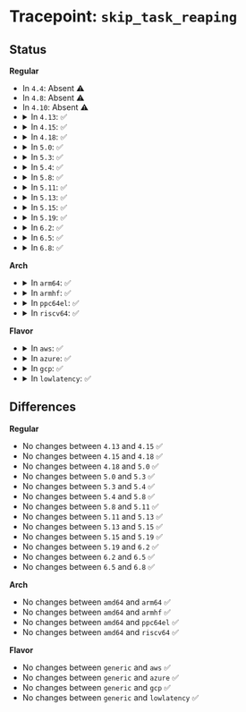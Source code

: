 # Tracepoint: <code>skip_task_reaping</code>

## Status
<b>Regular</b>
<ul>
<li>
In <code>4.4</code>: Absent ⚠️
</li>
<li>
In <code>4.8</code>: Absent ⚠️
</li>
<li>
In <code>4.10</code>: Absent ⚠️
</li>
<li>
<details>
<summary>In <code>4.13</code>: ✅</summary>

Event:

```c
struct trace_event_raw_skip_task_reaping {
    struct trace_entry ent;
    int pid;
    char __data[0];
};
```
Function:

```c
void trace_event_raw_event_skip_task_reaping(void *__data, int pid);
```
</details>
</li>
<li>
<details>
<summary>In <code>4.15</code>: ✅</summary>

Event:

```c
struct trace_event_raw_skip_task_reaping {
    struct trace_entry ent;
    int pid;
    char __data[0];
};
```
Function:

```c
void trace_event_raw_event_skip_task_reaping(void *__data, int pid);
```
</details>
</li>
<li>
<details>
<summary>In <code>4.18</code>: ✅</summary>

Event:

```c
struct trace_event_raw_skip_task_reaping {
    struct trace_entry ent;
    int pid;
    char __data[0];
};
```
Function:

```c
void trace_event_raw_event_skip_task_reaping(void *__data, int pid);
```
</details>
</li>
<li>
<details>
<summary>In <code>5.0</code>: ✅</summary>

Event:

```c
struct trace_event_raw_skip_task_reaping {
    struct trace_entry ent;
    int pid;
    char __data[0];
};
```
Function:

```c
void trace_event_raw_event_skip_task_reaping(void *__data, int pid);
```
</details>
</li>
<li>
<details>
<summary>In <code>5.3</code>: ✅</summary>

Event:

```c
struct trace_event_raw_skip_task_reaping {
    struct trace_entry ent;
    int pid;
    char __data[0];
};
```
Function:

```c
void trace_event_raw_event_skip_task_reaping(void *__data, int pid);
```
</details>
</li>
<li>
<details>
<summary>In <code>5.4</code>: ✅</summary>

Event:

```c
struct trace_event_raw_skip_task_reaping {
    struct trace_entry ent;
    int pid;
    char __data[0];
};
```
Function:

```c
void trace_event_raw_event_skip_task_reaping(void *__data, int pid);
```
</details>
</li>
<li>
<details>
<summary>In <code>5.8</code>: ✅</summary>

Event:

```c
struct trace_event_raw_skip_task_reaping {
    struct trace_entry ent;
    int pid;
    char __data[0];
};
```
Function:

```c
void trace_event_raw_event_skip_task_reaping(void *__data, int pid);
```
</details>
</li>
<li>
<details>
<summary>In <code>5.11</code>: ✅</summary>

Event:

```c
struct trace_event_raw_skip_task_reaping {
    struct trace_entry ent;
    int pid;
    char __data[0];
};
```
Function:

```c
void trace_event_raw_event_skip_task_reaping(void *__data, int pid);
```
</details>
</li>
<li>
<details>
<summary>In <code>5.13</code>: ✅</summary>

Event:

```c
struct trace_event_raw_skip_task_reaping {
    struct trace_entry ent;
    int pid;
    char __data[0];
};
```
Function:

```c
void trace_event_raw_event_skip_task_reaping(void *__data, int pid);
```
</details>
</li>
<li>
<details>
<summary>In <code>5.15</code>: ✅</summary>

Event:

```c
struct trace_event_raw_skip_task_reaping {
    struct trace_entry ent;
    int pid;
    char __data[0];
};
```
Function:

```c
void trace_event_raw_event_skip_task_reaping(void *__data, int pid);
```
</details>
</li>
<li>
<details>
<summary>In <code>5.19</code>: ✅</summary>

Event:

```c
struct trace_event_raw_skip_task_reaping {
    struct trace_entry ent;
    int pid;
    char __data[0];
};
```
Function:

```c
void trace_event_raw_event_skip_task_reaping(void *__data, int pid);
```
</details>
</li>
<li>
<details>
<summary>In <code>6.2</code>: ✅</summary>

Event:

```c
struct trace_event_raw_skip_task_reaping {
    struct trace_entry ent;
    int pid;
    char __data[0];
};
```
Function:

```c
void trace_event_raw_event_skip_task_reaping(void *__data, int pid);
```
</details>
</li>
<li>
<details>
<summary>In <code>6.5</code>: ✅</summary>

Event:

```c
struct trace_event_raw_skip_task_reaping {
    struct trace_entry ent;
    int pid;
    char __data[0];
};
```
Function:

```c
void trace_event_raw_event_skip_task_reaping(void *__data, int pid);
```
</details>
</li>
<li>
<details>
<summary>In <code>6.8</code>: ✅</summary>

Event:

```c
struct trace_event_raw_skip_task_reaping {
    struct trace_entry ent;
    int pid;
    char __data[0];
};
```
Function:

```c
void trace_event_raw_event_skip_task_reaping(void *__data, int pid);
```
</details>
</li>
</ul>
<b>Arch</b>
<ul>
<li>
<details>
<summary>In <code>arm64</code>: ✅</summary>

Event:

```c
struct trace_event_raw_skip_task_reaping {
    struct trace_entry ent;
    int pid;
    char __data[0];
};
```
Function:

```c
void trace_event_raw_event_skip_task_reaping(void *__data, int pid);
```
</details>
</li>
<li>
<details>
<summary>In <code>armhf</code>: ✅</summary>

Event:

```c
struct trace_event_raw_skip_task_reaping {
    struct trace_entry ent;
    int pid;
    char __data[0];
};
```
Function:

```c
void trace_event_raw_event_skip_task_reaping(void *__data, int pid);
```
</details>
</li>
<li>
<details>
<summary>In <code>ppc64el</code>: ✅</summary>

Event:

```c
struct trace_event_raw_skip_task_reaping {
    struct trace_entry ent;
    int pid;
    char __data[0];
};
```
Function:

```c
void trace_event_raw_event_skip_task_reaping(void *__data, int pid);
```
</details>
</li>
<li>
<details>
<summary>In <code>riscv64</code>: ✅</summary>

Event:

```c
struct trace_event_raw_skip_task_reaping {
    struct trace_entry ent;
    int pid;
    char __data[0];
};
```
Function:

```c
void trace_event_raw_event_skip_task_reaping(void *__data, int pid);
```
</details>
</li>
</ul>
<b>Flavor</b>
<ul>
<li>
<details>
<summary>In <code>aws</code>: ✅</summary>

Event:

```c
struct trace_event_raw_skip_task_reaping {
    struct trace_entry ent;
    int pid;
    char __data[0];
};
```
Function:

```c
void trace_event_raw_event_skip_task_reaping(void *__data, int pid);
```
</details>
</li>
<li>
<details>
<summary>In <code>azure</code>: ✅</summary>

Event:

```c
struct trace_event_raw_skip_task_reaping {
    struct trace_entry ent;
    int pid;
    char __data[0];
};
```
Function:

```c
void trace_event_raw_event_skip_task_reaping(void *__data, int pid);
```
</details>
</li>
<li>
<details>
<summary>In <code>gcp</code>: ✅</summary>

Event:

```c
struct trace_event_raw_skip_task_reaping {
    struct trace_entry ent;
    int pid;
    char __data[0];
};
```
Function:

```c
void trace_event_raw_event_skip_task_reaping(void *__data, int pid);
```
</details>
</li>
<li>
<details>
<summary>In <code>lowlatency</code>: ✅</summary>

Event:

```c
struct trace_event_raw_skip_task_reaping {
    struct trace_entry ent;
    int pid;
    char __data[0];
};
```
Function:

```c
void trace_event_raw_event_skip_task_reaping(void *__data, int pid);
```
</details>
</li>
</ul>

## Differences
<b>Regular</b>
<ul>
<li>
No changes between <code>4.13</code> and <code>4.15</code> ✅
</li>
<li>
No changes between <code>4.15</code> and <code>4.18</code> ✅
</li>
<li>
No changes between <code>4.18</code> and <code>5.0</code> ✅
</li>
<li>
No changes between <code>5.0</code> and <code>5.3</code> ✅
</li>
<li>
No changes between <code>5.3</code> and <code>5.4</code> ✅
</li>
<li>
No changes between <code>5.4</code> and <code>5.8</code> ✅
</li>
<li>
No changes between <code>5.8</code> and <code>5.11</code> ✅
</li>
<li>
No changes between <code>5.11</code> and <code>5.13</code> ✅
</li>
<li>
No changes between <code>5.13</code> and <code>5.15</code> ✅
</li>
<li>
No changes between <code>5.15</code> and <code>5.19</code> ✅
</li>
<li>
No changes between <code>5.19</code> and <code>6.2</code> ✅
</li>
<li>
No changes between <code>6.2</code> and <code>6.5</code> ✅
</li>
<li>
No changes between <code>6.5</code> and <code>6.8</code> ✅
</li>
</ul>
<b>Arch</b>
<ul>
<li>
No changes between <code>amd64</code> and <code>arm64</code> ✅
</li>
<li>
No changes between <code>amd64</code> and <code>armhf</code> ✅
</li>
<li>
No changes between <code>amd64</code> and <code>ppc64el</code> ✅
</li>
<li>
No changes between <code>amd64</code> and <code>riscv64</code> ✅
</li>
</ul>
<b>Flavor</b>
<ul>
<li>
No changes between <code>generic</code> and <code>aws</code> ✅
</li>
<li>
No changes between <code>generic</code> and <code>azure</code> ✅
</li>
<li>
No changes between <code>generic</code> and <code>gcp</code> ✅
</li>
<li>
No changes between <code>generic</code> and <code>lowlatency</code> ✅
</li>
</ul>
